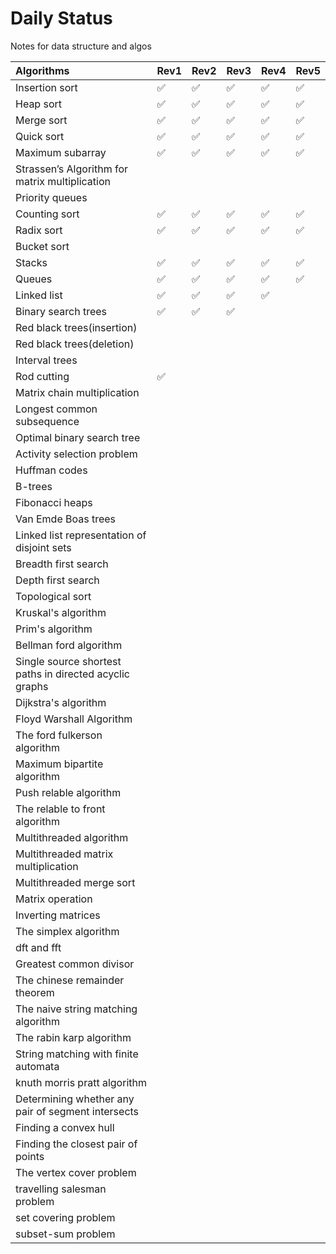 # Daily Status
Notes for data structure and algos


|Algorithms|Rev1|Rev2|Rev3|Rev4|Rev5|
|:---------|:---|----|----|:---|:---|
|Insertion sort|:white_check_mark:|:white_check_mark:|:white_check_mark:|:white_check_mark:|:white_check_mark:|
|Heap sort|:white_check_mark:|:white_check_mark:|:white_check_mark:|:white_check_mark:|:white_check_mark:|
|Merge sort|:white_check_mark:|:white_check_mark:|:white_check_mark:|:white_check_mark:|:white_check_mark:|
|Quick sort|:white_check_mark:|:white_check_mark:|:white_check_mark:|:white_check_mark:|:white_check_mark:|
|Maximum subarray|:white_check_mark:|:white_check_mark:|:white_check_mark:|:white_check_mark:|:white_check_mark:|
|Strassen’s Algorithm for matrix multiplication|
|Priority queues|
|Counting sort|:white_check_mark:|:white_check_mark:|:white_check_mark:|:white_check_mark:|:white_check_mark:|
|Radix sort|:white_check_mark:|:white_check_mark:|:white_check_mark:|:white_check_mark:|:white_check_mark:|
|Bucket sort|
|Stacks|:white_check_mark:|:white_check_mark:|:white_check_mark:|:white_check_mark:|:white_check_mark:|
|Queues|:white_check_mark:|:white_check_mark:|:white_check_mark:|:white_check_mark:|:white_check_mark:|
|Linked list|:white_check_mark:|:white_check_mark:|:white_check_mark:|:white_check_mark:|
|Binary search trees|:white_check_mark:|:white_check_mark:|:white_check_mark:|
|Red black trees(insertion)|
|Red black trees(deletion)|
|Interval trees|
|Rod cutting|:white_check_mark:|
|Matrix chain multiplication|
|Longest common subsequence|
|Optimal binary search tree|
|Activity selection problem|
|Huffman codes|
|B-trees|
|Fibonacci heaps|
|Van Emde Boas trees|
|Linked list representation of disjoint sets|
|Breadth first search|
|Depth first search|
|Topological sort|
|Kruskal's algorithm|
|Prim's algorithm|
|Bellman ford algorithm|
|Single source shortest paths in directed acyclic graphs|
|Dijkstra's algorithm|
|Floyd Warshall Algorithm|
|The ford fulkerson algorithm|
|Maximum bipartite algorithm|
|Push relable algorithm|
|The relable to front algorithm|
|Multithreaded algorithm|
|Multithreaded matrix multiplication|
|Multithreaded merge sort|
|Matrix operation|
|Inverting matrices|
|The simplex algorithm|
|dft and fft|
|Greatest common divisor|
|The chinese remainder theorem|
|The naive string matching algorithm|
|The rabin karp algorithm|
|String matching with finite automata|
| knuth morris pratt algorithm|
|Determining whether any pair of segment intersects|
|Finding a convex hull|
|Finding the closest pair of points|
|The vertex cover problem|
| travelling salesman problem|
| set covering problem|
| subset-sum problem|











